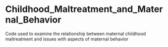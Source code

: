 # Childhood_Maltreatment_and_Maternal_Behavior
Code used to examine the relationship between maternal childhood maltreatment and issues with aspects of maternal behavior
